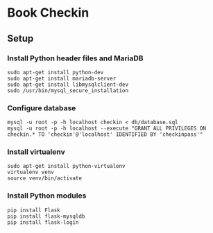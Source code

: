 # Book Checkin

## Setup
### Install Python header files and MariaDB
```
sudo apt-get install python-dev
sudo apt-get install mariadb-server
sudo apt-get install libmysqlclient-dev
sudo /usr/bin/mysql_secure_installation
```

### Configure database
```
mysql -u root -p -h localhost checkin < db/database.sql
mysql -u root -p -h localhost --execute "GRANT ALL PRIVILEGES ON checkin.* TO 'checkin'@'localhost' IDENTIFIED BY 'checkinpass'"
```

### Install virtualenv
```
sudo apt-get install python-virtualenv
virtualenv venv
source venv/bin/activate
```

### Install Python modules
```
pip install Flask
pip install flask-mysqldb
pip install flask-login
```
